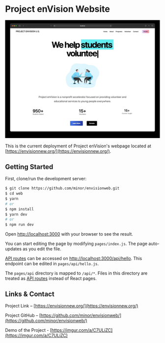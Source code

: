# Project enVision Website

<img src="./screenshots/home.jpg" />

This is the current deployment of Project enVision's webpage located at [https://envisionnew.org/](https://envisionnew.org/).

## Getting Started

First, clone/run the development server:

```bash
$ git clone https://github.com/minor/envisionweb.git
$ cd web
$ yarn
# or
$ npm install
$ yarn dev
# or
$ npm run dev
```

Open [http://localhost:3000](http://localhost:3000) with your browser to see the result.

You can start editing the page by modifying `pages/index.js`. The page auto-updates as you edit the file.

[API routes](https://nextjs.org/docs/api-routes/introduction) can be accessed on [http://localhost:3000/api/hello](http://localhost:3000/api/hello). This endpoint can be edited in `pages/api/hello.js`.

The `pages/api` directory is mapped to `/api/*`. Files in this directory are treated as [API routes](https://nextjs.org/docs/api-routes/introduction) instead of React pages.

## Links & Contact

Project Link – [https://envisionnew.org/](https://envisionnew.org/)

Project GitHub – [https://github.com/minor/envisionweb/](https://github.com/minor/envisionweb/)

Demo of the Project - [https://imgur.com/a/C7ULiZC](https://imgur.com/a/C7ULiZC)
